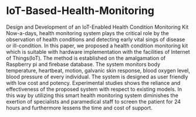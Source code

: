 # IoT-Based-Health-Monitoring
Design and Development of an IoT-Enabled Health Condition Monitoring Kit
Now-a-days, health monitoring system plays the
critical role by the observation of health conditions and detecting early vital sings of
disease or ill-condition. In this paper, we proposed a health condition monitoring kit
which is suitable with hardware implementation with the facilities of Internet of
Things(IoT). The method is established on the amalgamation of Raspberry pi and
firebase database. The system monitors body temperature, heartbeat, motion, galvanic
skin response, blood oxygen level, blood pressure of every individual. The system is
designed as user friendly with low cost and potency. Experimental studies shows the
reliance and effectiveness of the proposed system with respect to existing models. In
this way by utilizing this smart health monitoring system diminishes the exertion of
specialists and paramedical staff to screen the patient for 24 hours and furthermore
lessens the time and cost of support.
